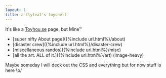 ```yaml
---
layout: 1
title: a-flyleaf's toyshelf
---
```

It's like a [Toyhou.se](https://toyhou.se/) page, but Mine™

- [super nifty About page]({%include url.html%}/about)
- [disaster crew]({%include url.html%}/disaster-crew)
- [miscellaneous randos]({%include url.html%}/misc)
- [all the art. <em style="text-transform:uppercase;font-style:normal;">all</em> of it.]({%include url.html%}/art) (image-heavy)

Maybe someday I will deck out the CSS and everything but for now stuff is here <span style="display:inline-block;">\o/</span>